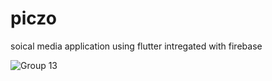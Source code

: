 # piczo
soical media application using flutter intregated with firebase

![Group 13](https://github.com/anand-a-j/piczo/assets/132826472/d5d2d286-c634-42ab-8503-fe82c66d8b2c)


